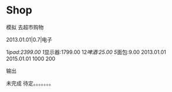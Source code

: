 # Shop

模拟 去超市购物

2013.01.01|0.7|电子

1*ipad:2399.00
1*显示器:1799.00
12*啤酒:25.00
5*面包:9.00
2013.01.01
2015.01.01 1000 200

输出


未完成 待定。。。。。。。
